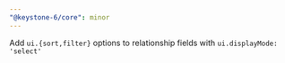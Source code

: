 ```yaml
---
"@keystone-6/core": minor
---
```


Add `ui.{sort,filter}` options to relationship fields with `ui.displayMode: 'select'`
